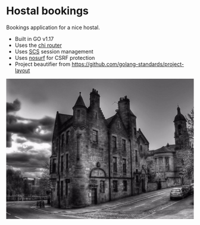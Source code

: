 # Hostal bookings

Bookings application for a nice hostal. 

- Built in GO v1.17
- Uses the [chi router](https://github.com/go-chi/chi)
- Uses [SCS](https://github.com/alexedwards/scs) session management
- Uses [nosurf](github.com/justinas/nosurf) for CSRF protection
- Project beautifier from https://github.com/golang-standards/project-layout

![](assets/img/logo.jpg)